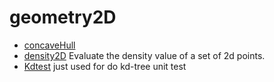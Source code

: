 # geometry2D



+ [concaveHull](geometry2D/concaveHull.1) 
+ [density2D](geometry2D/density2D.1) Evaluate the density value of a set of 2d points.
+ [Kdtest](geometry2D/Kdtest.1) just used for do kd-tree unit test
